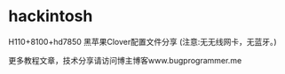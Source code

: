 # hackintosh

H110+8100+hd7850 黑苹果Clover配置文件分享 (注意:无无线网卡，无蓝牙。)

更多教程文章，技术分享请访问博主博客www.bugprogrammer.me